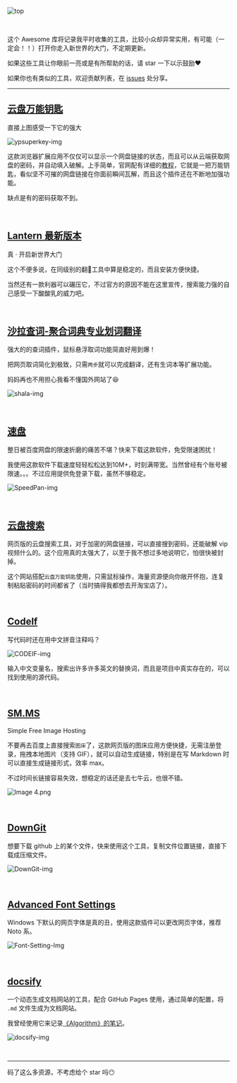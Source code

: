 ![top](https://i.loli.net/2018/11/06/5be16fc176ed8.jpg)

<br />

这个 Awesome 库将记录我平时收集的工具，比较小众却异常实用，有可能（一定会！！）打开你走入新世界的大门，不定期更新。

如果这些工具让你眼前一亮或是有所帮助的话，请 star 一下以示鼓励:heart:

如果你也有类似的工具，欢迎贡献列表，在 [issues](https://github.com/seriouszyx/Awesome-tools/issues) 处分享。

----------

##	[云盘万能钥匙](https://ypsuperkey.meek.com.cn/)

直接上图感受一下它的强大

![ypsuperkey-img](https://i.loli.net/2018/11/06/5be183d520994.png)

这款浏览器扩展应用不仅仅可以显示一个网盘链接的状态，而且可以从云端获取网盘的密码，并自动填入破解。上手简单，官网配有详细的[教程](https://ypsuperkey.meek.com.cn/helps/use-ypsuperkey)，它就是一把万能钥匙，看似坚不可摧的网盘链接在你面前瞬间瓦解，而且这个插件还在不断地加强功能。

缺点是有的密码获取不到。

<br />

##	[Lantern 最新版本](https://github.com/getlantern/download)

真 · 开启新世界大门

这个不便多说，在同级别的翻:construction:工具中算是稳定的，而且安装方便快捷。

当然还有一款利器可以碾压它，不过官方的原因不能在这里宣传，搜索能力强的自己感受一下酸酸乳的威力吧。

<br />

##	[沙拉查词-聚合词典专业划词翻译](https://chrome.google.com/webstore/detail/%E6%B2%99%E6%8B%89%E6%9F%A5%E8%AF%8D-%E8%81%9A%E5%90%88%E8%AF%8D%E5%85%B8%E4%B8%93%E4%B8%9A%E5%88%92%E8%AF%8D%E7%BF%BB%E8%AF%91/cdonnmffkdaoajfknoeeecmchibpmkmg)

强大的的查词插件，鼠标悬浮取词功能简直好用到爆！

把网页取词简化到极致，只需`两步`就可以完成翻译，还有生词本等扩展功能。

妈妈再也不用担心我看不懂国外网站了:laughing:

![shala-img](https://lh3.googleusercontent.com/9d9bhqnAuqimtnFw12qdzfM90cDOS_cc_4hvS4N490kWr01oWezmdGeCNT0jvADceoSYwOitFis=w640-h400-e365)

<br />

##	[速盘](https://www.speedpan.com/)

整日被百度网盘的限速折磨的痛苦不堪？快来下载这款软件，免受限速困扰！

我使用这款软件下载速度轻轻松松达到10M+，时刻满带宽。当然曾经有个账号被限速。。。不过应用提供免登录下载，虽然不够稳定。

![SpeedPan-img](http://img.leyuz.com/uploads/201809/21/15375270584756.png)

<br />

##	[云盘搜索](https://www.aisouziyuan.com/)

网页版的云盘搜索工具，对于加密的网盘链接，可以直接搜到密码，还能破解 vip 视频什么的。这个应用真的太强大了，以至于我不想过多地说明它，怕很快被封掉。

这个网站搭配`云盘万能钥匙`使用，只需鼠标操作，海量资源便向你敞开怀抱，连复制粘贴密码的时间都省了（当时搞得我都想去开淘宝店了）。


<br />

##	[CodeIf](https://unbug.github.io/codelf/)

写代码时还在用中文拼音注释吗？

![CODEIF-img](https://i.loli.net/2018/11/06/5be17c5f0268b.png)

输入中文变量名，搜索出许多许多英文的替换词，而且是项目中真实存在的，可以找到使用的源代码。

<br />

##	[SM.MS](https://sm.ms/)

Simple Free Image Hosting

不要再去百度上直接搜索`图床`了，这款网页版的图床应用方便快捷，无需注册登录，拖拽本地图片（支持 GIF），就可以自动生成链接，特别是在写 Markdown 时可以直接生成链接形式，效率 max。

不过时间长链接容易失效，想稳定的话还是去七牛云，也很不错。

![Image 4.png](https://i.loli.net/2018/11/06/5be184dea48a4.png)

<br />


##	[DownGit](https://minhaskamal.github.io/DownGit/#/home)

想要下载 github 上的某个文件，快来使用这个工具，复制文件位置链接，直接下载成压缩文件。

![DownGit-img](https://i.loli.net/2018/11/06/5be1854137897.png)

<br />

##	[Advanced Font Settings](https://chrome.google.com/webstore/detail/advanced-font-settings/caclkomlalccbpcdllchkeecicepbmbm)

Windows 下默认的网页字体是真的丑，使用这款插件可以更改网页字体，推荐 Noto 系。

![Font-Setting-Img](https://lh3.googleusercontent.com/CxufLmwk14aVZmwog0bdt7xlkni21IU1uAMt4apmKxifza0gAxPv1GVOp8M9lbh_L33Di-987g=w640-h400-e365)

<br />

##	[docsify](https://docsify.js.org/#/zh-cn/)

一个动态生成文档网站的工具，配合 GitHub Pages 使用，通过简单的配置，将 `.md` 文件生成为文档网站。

我曾经使用它来记录[《Algorithm》的笔记](https://seriouszyx.github.io/Algorithms-solution/#/)。

![docsify-img](https://i.loli.net/2018/11/06/5be180912338e.png)

<br />

---------

码了这么多资源，不考虑给个 star 吗:no_mouth:


